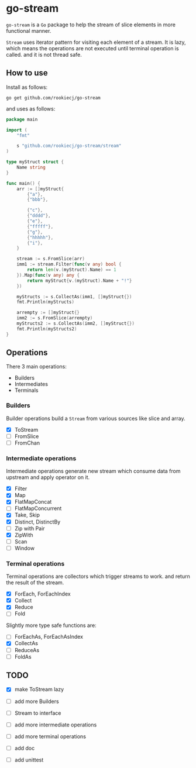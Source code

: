 # go-stream

`go-stream` is a `Go` package to help the stream of slice elements in more functional manner.

`Stream` uses iterator pattern for visiting each element of a stream.
It is lazy, which means the operations are not executed until terminal operation is called.
and it is not thread safe.

## How to use

Install as follows:
```
go get github.com/rookiecj/go-stream
```

and uses as follows:
```go
package main 

import (
	"fmt"

	s "github.com/rookiecj/go-stream/stream"
)

type myStruct struct {
	Name string
}

func main() {
	arr := []myStruct{
		{"a"},
		{"bbb"},

		{"c"},
		{"dddd"},
		{"e"},
		{"fffff"},
		{"g"},
		{"hhhhh"},
		{"i"},
	}

	stream := s.FromSlice(arr)
	imm1 := stream.Filter(func(v any) bool {
		return len(v.(myStruct).Name) == 1
	}).Map(func(v any) any {
		return myStruct{v.(myStruct).Name + "!"}
	})

	myStructs := s.CollectAs(imm1, []myStruct{})
	fmt.Println(myStructs)

	arrempty := []myStruct{}
	imm2 := s.FromSlice(arrempty)
	myStructs2 := s.CollectAs(imm2, []myStruct{})
	fmt.Println(myStructs2)
}

```

## Operations

There 3 main operations:

- Builders
- Intermediates
- Terminals

### Builders

Builder operations build a `Stream` from various sources like slice and array.

- [X] ToStream
- [ ] FromSlice 
- [ ] FromChan

### Intermediate operations

Intermediate operations generate new stream which consume data from upstream and apply operator on it.

- [X] Filter
- [x] Map
- [x] FlatMapConcat
- [ ] FlatMapConcurrent
- [X] Take, Skip
- [X] Distinct, DistinctBy
- [ ] Zip with Pair 
- [X] ZipWith
- [ ] Scan
- [ ] Window

### Terminal operations

Terminal operations are collectors which trigger streams to work. and return the result of the stream.

- [X] ForEach, ForEachIndex
- [X] Collect
- [X] Reduce
- [ ] Fold

Slightly more type safe functions are:
- [ ] ForEachAs, ForEachAsIndex
- [X] CollectAs
- [ ] ReduceAs
- [ ] FoldAs

## TODO

- [X] make ToStream lazy
- [ ] add more Builders 
- [ ] Stream to interface
- [ ] add more intermediate operations
- [ ] add more terminal operations
- [ ] add doc
- [ ] add unittest

